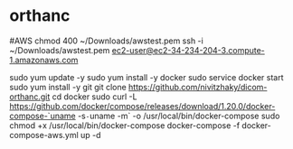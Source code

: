 # orthanc

#AWS
chmod 400 ~/Downloads/awstest.pem
ssh -i ~/Downloads/awstest.pem ec2-user@ec2-34-234-204-3.compute-1.amazonaws.com

sudo yum update -y
sudo yum install -y docker
sudo service docker start
sudo yum install -y git
git clone https://github.com/nivitzhaky/dicom-orthanc.git
cd docker
sudo curl -L https://github.com/docker/compose/releases/download/1.20.0/docker-compose-`uname -s`-`uname -m` -o /usr/local/bin/docker-compose
sudo chmod +x /usr/local/bin/docker-compose
docker-compose -f docker-compose-aws.yml up -d